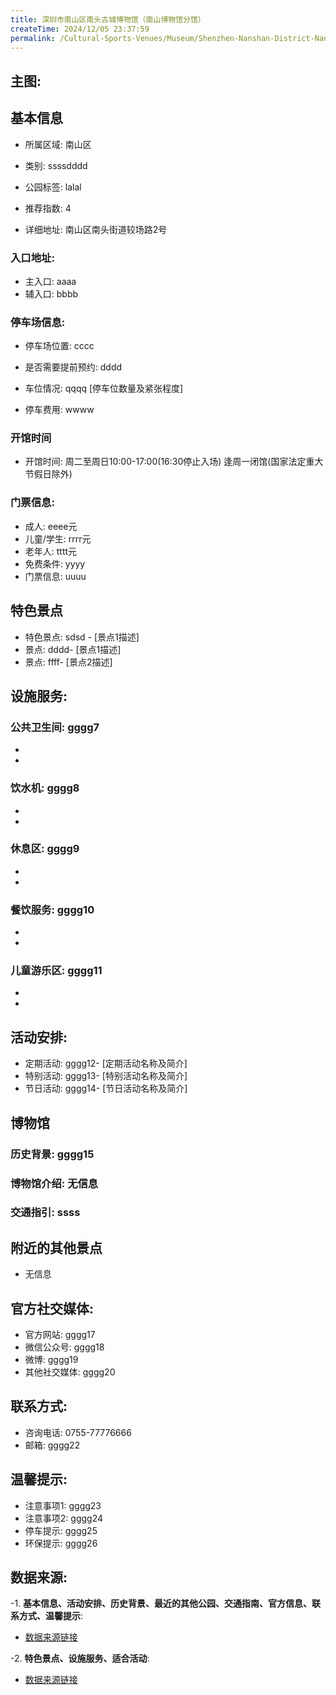 ```yaml
---
title: 深圳市南山区南头古城博物馆（南山博物馆分馆）
createTime: 2024/12/05 23:37:59
permalink: /Cultural-Sports-Venues/Museum/Shenzhen-Nanshan-District-Nantou-Ancient-City-Museum-(Nanshan-Museum-Branch)/
---
```


## 主图:
<ImageCard
image="nan"
title= "深圳市南山区南头古城博物馆（南山博物馆分馆）"
description= ""
date="2024/12/05"
href="/"
author="市文化广电旅游体育局"
/>
## 基本信息

- 所属区域: 南山区

- 类别: ssssdddd

- 公园标签: lalal

- 推荐指数: 4

- 详细地址: 南山区南头街道较场路2号

### 入口地址:
- 主入口: aaaa
- 辅入口: bbbb
### 停车场信息:
- 停车场位置: cccc

- 是否需要提前预约: dddd

- 车位情况: qqqq [停车位数量及紧张程度]

- 停车费用: wwww

### 开馆时间
- 开馆时间: 周二至周日10:00-17:00(16:30停止入场) 逢周一闭馆(国家法定重大节假日除外)

### 门票信息:
- 成人: eeee元
- 儿童/学生: rrrr元
- 老年人: tttt元
- 免费条件: yyyy
- 门票信息: uuuu
## 特色景点
- 特色景点: sdsd - [景点1描述]
- 景点: dddd- [景点1描述]
- 景点: ffff- [景点2描述]
## 设施服务:
### 公共卫生间: gggg7
- 
- 
### 饮水机: gggg8
- 
- 
### 休息区: gggg9
- 
- 
### 餐饮服务: gggg10
- 
- 
### 儿童游乐区: gggg11
- 
- 
## 活动安排:
- 定期活动: gggg12- [定期活动名称及简介]
- 特别活动: gggg13- [特别活动名称及简介]
- 节日活动: gggg14- [节日活动名称及简介]
## 博物馆
### 历史背景: gggg15
### 博物馆介绍: 无信息
### 交通指引: ssss

## 附近的其他景点
- 无信息

## 官方社交媒体:
- 官方网站: gggg17
- 微信公众号: gggg18
- 微博: gggg19
- 其他社交媒体: gggg20

## 联系方式:
- 咨询电话: 0755-77776666
- 邮箱: gggg22

## 温馨提示:
- 注意事项1: gggg23
- 注意事项2: gggg24
- 停车提示: gggg25
- 环保提示: gggg26

## 数据来源:
-1. **基本信息、活动安排、历史背景、最近的其他公园、交通指南、官方信息、联系方式、温馨提示**:
- [数据来源链接](http://wtl.sz.gov.cn/ggfw/whl/bwgylb/index.html)

-2. **特色景点、设施服务、适合活动**:
- [数据来源链接](http://wtl.sz.gov.cn/ggfw/whl/bwgylb/index.html)

